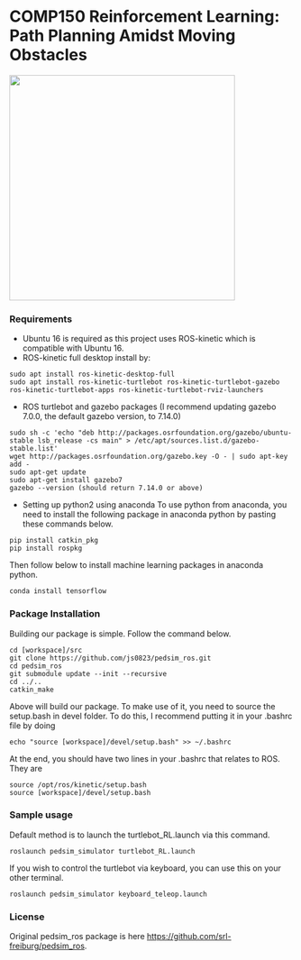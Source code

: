 # COMP150 Reinforcement Learning: Path Planning Amidst Moving Obstacles
<img src=https://github.com/js0823/pedsim_ros/blob/master/pedsim_simulator/images/screenshot1.png width=400/>

### Requirements
- Ubuntu 16 is required as this project uses ROS-kinetic which is compatible with Ubuntu 16.
- ROS-kinetic full desktop install by:
```
sudo apt install ros-kinetic-desktop-full
sudo apt install ros-kinetic-turtlebot ros-kinetic-turtlebot-gazebo ros-kinetic-turtlebot-apps ros-kinetic-turtlebot-rviz-launchers
```
- ROS turtlebot and gazebo packages (I recommend updating gazebo 7.0.0, the default gazebo version, to 7.14.0)
```
sudo sh -c 'echo "deb http://packages.osrfoundation.org/gazebo/ubuntu-stable lsb_release -cs main" > /etc/apt/sources.list.d/gazebo-stable.list'
wget http://packages.osrfoundation.org/gazebo.key -O - | sudo apt-key add -
sudo apt-get update
sudo apt-get install gazebo7
gazebo --version (should return 7.14.0 or above)
```
- Setting up python2 using anaconda
To use python from anaconda, you need to install the following package in anaconda python by pasting these commands below.
```
pip install catkin_pkg
pip install rospkg
```
Then follow below to install machine learning packages in anaconda python.
```
conda install tensorflow
```

### Package Installation
Building our package is simple. Follow the command below.
```
cd [workspace]/src
git clone https://github.com/js0823/pedsim_ros.git  
cd pedsim_ros
git submodule update --init --recursive
cd ../..
catkin_make
```
Above will build our package. To make use of it, you need to source the setup.bash in devel folder. To do this, I recommend putting it in your .bashrc file by doing

```
echo "source [workspace]/devel/setup.bash" >> ~/.bashrc
```
At the end, you should have two lines in your .bashrc that relates to ROS. They are
```
source /opt/ros/kinetic/setup.bash
source [workspace]/devel/setup.bash
```

### Sample usage
Default method is to launch the turtlebot_RL.launch via this command.
```
roslaunch pedsim_simulator turtlebot_RL.launch
```
If you wish to control the turtlebot via keyboard, you can use this on your other terminal.
```
roslaunch pedsim_simulator keyboard_teleop.launch
```
### License
Original pedsim_ros package is here https://github.com/srl-freiburg/pedsim_ros.
